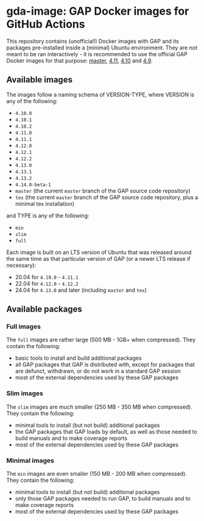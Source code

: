 # gda-image: GAP Docker images for GitHub Actions

This repository contains (unofficial!) Docker images with GAP and its packages pre-installed inside a (minimal) Ubuntu environment. They are not meant to be ran interactively - it is recommended to use the official GAP Docker images for that purpose: [master](https://github.com/gap-system/gap-docker-master), [4.11](https://github.com/gap-system/gap-docker-stable-4.11), [4.10](https://github.com/gap-system/gap-docker-stable-4.10) and [4.9](https://github.com/gap-system/gap-docker-stable-4.9).

## Available images

The images follow a naming schema of VERSION-TYPE, where VERSION is any of the following:
  - `4.10.0`
  - `4.10.1`
  - `4.10.2`
  - `4.11.0`
  - `4.11.1`
  - `4.12.0`
  - `4.12.1`
  - `4.12.2`
  - `4.13.0`
  - `4.13.1`
  - `4.13.2`
  - `4.14.0-beta-1`
  - `master` (the current `master` branch of the GAP source code repository)
  - `tex` (the current `master` branch of the GAP source code repository, plus a minimal tex installation) 

and TYPE is any of the following:
  - `min`
  - `slim`
  - `full`

Each image is built on an LTS version of Ubuntu that was released around the same time as that particular version of GAP (or a newer LTS release if necessary):
  - 20.04 for `4.19.0` -  `4.11.1`
  - 22.04 for `4.12.0` - `4.12.2`
  - 24.04 for `4.13.0` and later (including `master` and `tex`)


## Available packages

### Full images

The `full` images are rather large (500 MB - 1GB+ when compressed). They contain the following:
  * basic tools to install and build additional packages
  * all GAP packages that GAP is distributed with, except for packages that are defunct, withdrawn, or do not work in a standard GAP session
  * most of the external dependencies used by these GAP packages
  
### Slim images
  
The `slim` images are much smaller (250 MB - 350 MB when compressed). They contain the following:
  * minimal tools to install (but not build) additional packages
  * the GAP packages that GAP loads by default, as well as those needed to build manuals and to make coverage reports
  * most of the external dependencies used by these GAP packages

### Minimal images
  
The `min` images are even smaller (150 MB - 200 MB when compressed). They contain the following:
  * minimal tools to install (but not build) additional packages
  * only those GAP packages needed to run GAP, to build manuals and to make coverage reports
  * most of the external dependencies used by these GAP packages
